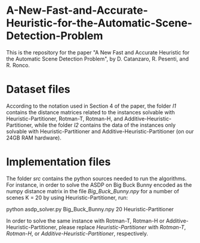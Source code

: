 # A-New-Fast-and-Accurate-Heuristic-for-the-Automatic-Scene-Detection-Problem


This is the repository for the paper "A New Fast and Accurate Heuristic for the Automatic Scene Detection Problem", by D. Catanzaro, R. Pesenti, and R. Ronco.<br>

<h1>Dataset files</h1>
According to the notation used in Section 4 of the paper, the folder <i>I1</i> contains the distance matrices related to the instances solvable with Heuristic-Partitioner, Rotman-T, Rotman-H, and Additive-Heuristic-Partitioner, while the folder <i>I2</i> contains the data of the instances only solvable with Heuristic-Partitioner and Additive-Heuristic-Partitioner (on our 24GB RAM hardware).
<br>

<!-- Each instance *i* is associated with the two files *i.npy* and *i.txt*: the former contains the numpy encoding of the distance matrix associated to the video *i*, while the latter contains the ground-truth partition of *i*. Specifically, *i.txt* reports the last shot of each scene in the ground-truth partition in increasing order. -->


<h1>Implementation files</h1>

The folder *src* contains the python sources needed to run the algorithms. For instance, in order to solve the ASDP on Big Buck Bunny encoded as the numpy distance matrix in the file *Big_Buck_Bunny.npy* for a number of scenes K = 20 by using Heuristic-Partitioner, run:<br>

python asdp_solver.py Big_Buck_Bunny.npy 20 Heuristic-Partitioner

In order to solve the same instance with Rotman-T, Rotman-H or Additive-Heuristic-Partitioner, please replace *Heuristic-Partitioner* with *Rotman-T*, *Rotman-H*, or *Additive-Heuristic-Partitioner*, respectively.
